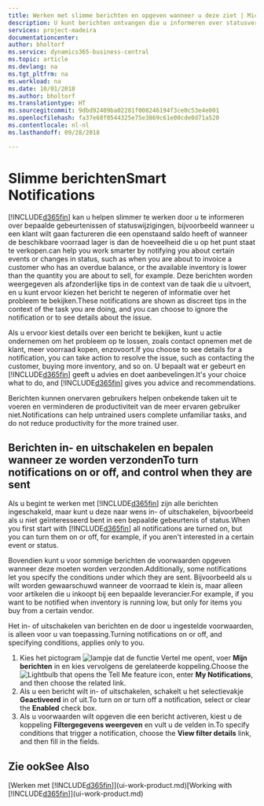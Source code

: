 ```yaml
---
title: Werken met slimme berichten en opgeven wanneer u deze ziet | Microsoft Docs
description: U kunt berichten ontvangen die u informeren over statusveranderingen of gebeurtenissen, bijvoorbeeld een achterstallig saldo of lage voorraad.
services: project-madeira
documentationcenter: 
author: bholtorf
ms.service: dynamics365-business-central
ms.topic: article
ms.devlang: na
ms.tgt_pltfrm: na
ms.workload: na
ms.date: 10/01/2018
ms.author: bholtorf
ms.translationtype: HT
ms.sourcegitcommit: 9dbd92409ba02281f008246194f3ce0c53e4e001
ms.openlocfilehash: fa37e68f0544325e75e3869c61e00cde0d71a520
ms.contentlocale: nl-nl
ms.lasthandoff: 09/28/2018

---
```

# <a name="smart-notifications"></a><span data-ttu-id="d4e79-103">Slimme berichten</span><span class="sxs-lookup"><span data-stu-id="d4e79-103">Smart Notifications</span></span>
[!INCLUDE[d365fin](includes/d365fin_md.md)] <span data-ttu-id="d4e79-104">kan u helpen slimmer te werken door u te informeren over bepaalde gebeurtenissen of statuswijzigingen, bijvoorbeeld wanneer u een klant wilt gaan factureren die een openstaand saldo heeft of wanneer de beschikbare voorraad lager is dan de hoeveelheid die u op het punt staat te verkopen.</span><span class="sxs-lookup"><span data-stu-id="d4e79-104">can help you work smarter by notifying you about certain events or changes in status, such as when you are about to invoice a customer who has an overdue balance, or the available inventory is lower than the quantity you are about to sell, for example.</span></span> <span data-ttu-id="d4e79-105">Deze berichten worden weergegeven als afzonderlijke tips in de context van de taak die u uitvoert, en u kunt ervoor kiezen het bericht te negeren of informatie over het probleem te bekijken.</span><span class="sxs-lookup"><span data-stu-id="d4e79-105">These notifications are shown as discreet tips in the context of the task you are doing, and you can choose to ignore the notification or to see details about the issue.</span></span>  

<span data-ttu-id="d4e79-106">Als u ervoor kiest details over een bericht te bekijken, kunt u actie ondernemen om het probleem op te lossen, zoals contact opnemen met de klant, meer voorraad kopen, enzovoort.</span><span class="sxs-lookup"><span data-stu-id="d4e79-106">If you choose to see details for a notification, you can take action to resolve the issue, such as contacting the customer, buying more inventory, and so on.</span></span> <span data-ttu-id="d4e79-107">U bepaalt wat er gebeurt en [!INCLUDE[d365fin](includes/d365fin_md.md)] geeft u advies en doet aanbevelingen.</span><span class="sxs-lookup"><span data-stu-id="d4e79-107">It's your choice what to do, and [!INCLUDE[d365fin](includes/d365fin_md.md)] gives you advice and recommendations.</span></span>  

<span data-ttu-id="d4e79-108">Berichten kunnen onervaren gebruikers helpen onbekende taken uit te voeren en verminderen de productiviteit van de meer ervaren gebruiker niet.</span><span class="sxs-lookup"><span data-stu-id="d4e79-108">Notifications can help untrained users complete unfamiliar tasks, and do not reduce productivity for the more trained user.</span></span>  

## <a name="to-turn-notifications-on-or-off-and-control-when-they-are-sent"></a><span data-ttu-id="d4e79-109">Berichten in- en uitschakelen en bepalen wanneer ze worden verzonden</span><span class="sxs-lookup"><span data-stu-id="d4e79-109">To turn notifications on or off, and control when they are sent</span></span>
<span data-ttu-id="d4e79-110">Als u begint te werken met [!INCLUDE[d365fin](includes/d365fin_md.md)] zijn alle berichten ingeschakeld, maar kunt u deze naar wens in- of uitschakelen, bijvoorbeeld als u niet geïnteresseerd bent in een bepaalde gebeurtenis of status.</span><span class="sxs-lookup"><span data-stu-id="d4e79-110">When you first start with [!INCLUDE[d365fin](includes/d365fin_md.md)] all notifications are turned on, but you can turn them on or off, for example, if you aren't interested in a certain event or status.</span></span>  

<span data-ttu-id="d4e79-111">Bovendien kunt u voor sommige berichten de voorwaarden opgeven wanneer deze moeten worden verzonden.</span><span class="sxs-lookup"><span data-stu-id="d4e79-111">Additionally, some notifications let you specify the conditions under which they are sent.</span></span> <span data-ttu-id="d4e79-112">Bijvoorbeeld als u wilt worden gewaarschuwd wanneer de voorraad te klein is, maar alleen voor artikelen die u inkoopt bij een bepaalde leverancier.</span><span class="sxs-lookup"><span data-stu-id="d4e79-112">For example, if you want to be notified when inventory is running low, but only for items you buy from a certain vendor.</span></span>  

<span data-ttu-id="d4e79-113">Het in- of uitschakelen van berichten en de door u ingestelde voorwaarden, is alleen voor u van toepassing.</span><span class="sxs-lookup"><span data-stu-id="d4e79-113">Turning notifications on or off, and specifying conditions, applies only to you.</span></span>  

1. <span data-ttu-id="d4e79-114">Kies het pictogram ![lampje dat de functie Vertel me opent](media/ui-search/search_small.png "Vertel me wat u wilt doen"), voer **Mijn berichten** in en kies vervolgens de gerelateerde koppeling.</span><span class="sxs-lookup"><span data-stu-id="d4e79-114">Choose the ![Lightbulb that opens the Tell Me feature](media/ui-search/search_small.png "Tell me what you want to do") icon, enter **My Notifications**, and then choose the related link.</span></span>
2. <span data-ttu-id="d4e79-115">Als u een bericht wilt in- of uitschakelen, schakelt u het selectievakje **Geactiveerd** in of uit.</span><span class="sxs-lookup"><span data-stu-id="d4e79-115">To turn on or turn off a notification, select or clear the **Enabled** check box.</span></span>
3. <span data-ttu-id="d4e79-116">Als u voorwaarden wilt opgeven die een bericht activeren, kiest u de koppeling **Filtergegevens weergeven** en vult u de velden in.</span><span class="sxs-lookup"><span data-stu-id="d4e79-116">To specify conditions that trigger a notification, choose the **View filter details** link, and then fill in the fields.</span></span>  

## <a name="see-also"></a><span data-ttu-id="d4e79-117">Zie ook</span><span class="sxs-lookup"><span data-stu-id="d4e79-117">See Also</span></span>
<span data-ttu-id="d4e79-118">[Werken met [!INCLUDE[d365fin](includes/d365fin_md.md)]](ui-work-product.md)</span><span class="sxs-lookup"><span data-stu-id="d4e79-118">[Working with [!INCLUDE[d365fin](includes/d365fin_md.md)]](ui-work-product.md)</span></span>

